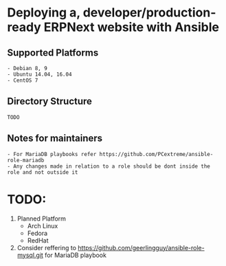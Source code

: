 # Deploying a, developer/production-ready ERPNext website with Ansible

## Supported Platforms
	- Debian 8, 9
	- Ubuntu 14.04, 16.04
	- CentOS 7

## Directory Structure
	TODO

## Notes for maintainers
	- For MariaDB playbooks refer https://github.com/PCextreme/ansible-role-mariadb 
	- Any changes made in relation to a role should be dont inside the role and not outside it

# TODO:
1. Planned Platform
	- Arch Linux
	- Fedora
	- RedHat
2. Consider reffering to https://github.com/geerlingguy/ansible-role-mysql.git for MariaDB playbook